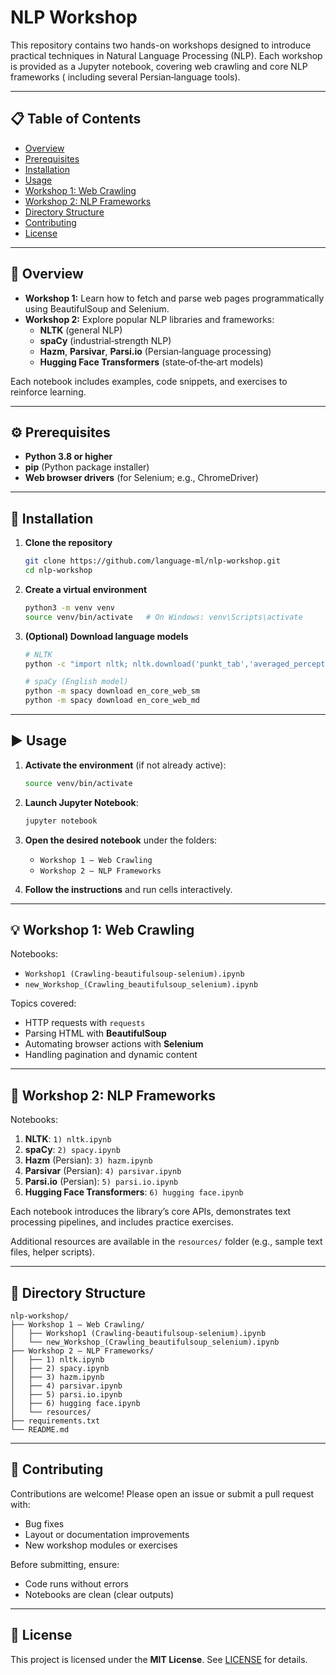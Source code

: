 # NLP Workshop

This repository contains two hands-on workshops designed to introduce practical techniques in Natural Language
Processing (NLP). Each workshop is provided as a Jupyter notebook, covering web crawling and core NLP frameworks (
including several Persian‑language tools).

---

## 📋 Table of Contents

- [Overview](https://github.com/language-ml/nlp-workshop?tab=readme-ov-file#overview)
- [Prerequisites](#prerequisites)
- [Installation](#installation)
- [Usage](#usage)
- [Workshop 1: Web Crawling](#workshop-1-web-crawling)
- [Workshop 2: NLP Frameworks](#workshop-2-nlp-frameworks)
- [Directory Structure](#directory-structure)
- [Contributing](#contributing)
- [License](#license)

---

## 📝 Overview

- **Workshop 1:** Learn how to fetch and parse web pages programmatically using BeautifulSoup and Selenium.
- **Workshop 2:** Explore popular NLP libraries and frameworks:
    - **NLTK** (general NLP)
    - **spaCy** (industrial‑strength NLP)
    - **Hazm**, **Parsivar**, **Parsi.io** (Persian‑language processing)
    - **Hugging Face Transformers** (state‑of‑the‑art models)

Each notebook includes examples, code snippets, and exercises to reinforce learning.

---

## ⚙️ Prerequisites

- **Python 3.8 or higher**
- **pip** (Python package installer)
- **Web browser drivers** (for Selenium; e.g., ChromeDriver)

---

## 🚀 Installation

1. **Clone the repository**
   ```bash
   git clone https://github.com/language-ml/nlp-workshop.git
   cd nlp-workshop
   ```

2. **Create a virtual environment**
   ```bash
   python3 -m venv venv
   source venv/bin/activate   # On Windows: venv\Scripts\activate
   ```

3. **(Optional) Download language models**
   ```bash
   # NLTK
   python -c "import nltk; nltk.download('punkt_tab','averaged_perceptron_tagger')"

   # spaCy (English model)
   python -m spacy download en_core_web_sm
   python -m spacy download en_core_web_md
   ```

---

## ▶️ Usage

1. **Activate the environment** (if not already active):
   ```bash
   source venv/bin/activate
   ```

2. **Launch Jupyter Notebook**:
   ```bash
   jupyter notebook
   ```

3. **Open the desired notebook** under the folders:
    - `Workshop 1 – Web Crawling`
    - `Workshop 2 – NLP Frameworks`

4. **Follow the instructions** and run cells interactively.

---

## 💡 Workshop 1: Web Crawling

Notebooks:

- `Workshop1 (Crawling-beautifulsoup-selenium).ipynb`
- `new_Workshop_(Crawling_beautifulsoup_selenium).ipynb`

Topics covered:

- HTTP requests with `requests`
- Parsing HTML with **BeautifulSoup**
- Automating browser actions with **Selenium**
- Handling pagination and dynamic content

---

## 💼 Workshop 2: NLP Frameworks

Notebooks:

1. **NLTK**: `1) nltk.ipynb`
2. **spaCy**: `2) spacy.ipynb`
3. **Hazm** (Persian): `3) hazm.ipynb`
4. **Parsivar** (Persian): `4) parsivar.ipynb`
5. **Parsi.io** (Persian): `5) parsi.io.ipynb`
6. **Hugging Face Transformers**: `6) hugging face.ipynb`

Each notebook introduces the library’s core APIs, demonstrates text processing pipelines, and includes practice
exercises.

Additional resources are available in the `resources/` folder (e.g., sample text files, helper scripts).

---

## 📂 Directory Structure

```
nlp-workshop/
├── Workshop 1 – Web Crawling/
│   ├── Workshop1 (Crawling-beautifulsoup-selenium).ipynb
│   └── new_Workshop_(Crawling_beautifulsoup_selenium).ipynb
├── Workshop 2 – NLP Frameworks/
│   ├── 1) nltk.ipynb
│   ├── 2) spacy.ipynb
│   ├── 3) hazm.ipynb
│   ├── 4) parsivar.ipynb
│   ├── 5) parsi.io.ipynb
│   ├── 6) hugging face.ipynb
│   └── resources/
├── requirements.txt
└── README.md
```

---

## 🤝 Contributing

Contributions are welcome! Please open an issue or submit a pull request with:

- Bug fixes
- Layout or documentation improvements
- New workshop modules or exercises

Before submitting, ensure:

- Code runs without errors
- Notebooks are clean (clear outputs)

---

## 📄 License

This project is licensed under the **MIT License**. See [LICENSE](LICENSE) for details.
